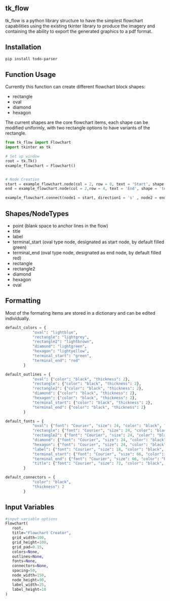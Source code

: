 ## tk_flow
tk_flow is a python library structure to have the simplest flowchart capabilities using the existing tkinter library to produce the imagery and containing the ability to export the generated graphics to a pdf format.



 ## Installation
```bash
pip install todo-parser
```


## Function Usage
Currently this function can create different flowchart block shapes:
- rectangle
- oval
- diamond
- hexagon

The current shapes are the core flowchart items, each shape can be modified uniformly, with two rectangle options to have variants of the rectangle. 

```python
from tk_flow import Flowchart
import tkinter as tk

# Set up window
root = tk.Tk()
example_flowchart = Flowchart() 


# Node Creation
start = example_flowchart.node(col = 2, row = 0, text = 'Start', shape = 'terminal_start')
end = example_flowchart.node(col = 2,row = 4, text = 'End', shape = 'terminal_end')

example_flowchart.connect(node1 = start, direction1 = 's' , node2 = end, direction2 = 'n' , style = 'arrow' )

```


## Shapes/NodeTypes
- point (blank space to anchor lines in the flow)
- title
- label
- terminal_start (oval type node, designated as start node, by default filled green)
- terminal_end (oval type node, designated as end node, by default filled red)
- rectangle
- rectangle2
- diamond
- hexagon
- oval


## Formatting
Most of the formating Items are stored in a dictionary and can be edited individually.
```python
default_colors = {
            "oval": "lightblue",
            "rectangle": "lightgrey",
            "rectangle2": "lightbrown",
            "diamond": "lightgreen",
            "hexagon": "lightyellow",
            "terminal_start": "green",
            "terminal_end": "red"
        }

default_outlines = {
            "oval": {"color": "black", "thickness": 2},
            "rectangle": {"color": "black", "thickness": 2},
            "rectangle2": {"color": "black", "thickness": 2},
            "diamond": {"color": "black", "thickness": 2},
            "hexagon": {"color": "black", "thickness": 2},
            "terminal_start": {"color": "black", "thickness": 2},
            "terminal_end": {"color": "black", "thickness": 2}
        }

default_fonts = {
            "oval": {"font": "Courier", "size": 24, "color": "black", "weight": "normal", "underline" : False},
            "rectangle": {"font": "Courier", "size": 24, "color": "black", "weight": "normal", "underline" : False},
            "rectangle2": {"font": "Courier", "size": 24, "color": "black", "weight": "bold", "underline" : False},
            "diamond": {"font": "Courier", "size": 24, "color": "black", "weight": "normal", "underline" : False},
            "hexagon": {"font": "Courier", "size": 24, "color": "black", "weight": "normal", "underline" : False},
            "label": {"font": "Courier", "size": 18, "color": "black", "weight": "bold", "underline" : False},
            "terminal_start": {"font": "Courier", "size": 66, "color": "black", "weight": "bold", "underline" : False},
            "terminal_end": {"font": "Courier", "size": 66, "color": "black", "weight": "bold", "underline" : False},
            "title": {"font": "Courier", "size": 72, "color": "black", "weight": "bold", "underline" : False}
        }

default_connectors = {
            "color": "black",
            "thickness": 2
        }


```


## Input Variables
```python
#input variable options
Flowchart(
   root,
   title="Flowchart Creator",
   grid_width=100,
   grid_height=100,
   grid_pad=0.15,
   colors=None,
   outlines=None,
   fonts=None,
   connectors=None,
   spacing=50,
   node_width=150,
   node_height=90,
   label_width=25,
   label_height=10
)
```   
